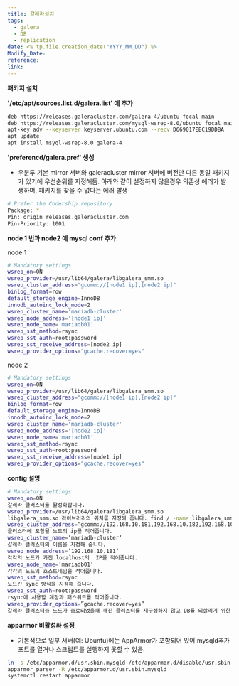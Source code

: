 ```yaml
---
title: 갈레라설치
tags:
  - galera
  - DB
  - replication
date: <% tp.file.creation_date("YYYY_MM_DD") %>
Modify_Date: 
reference: 
link:
---
```



**패키지 설치**

**'/etc/apt/sources.list.d/galera.list' 에 추가**

```bash
deb https://releases.galeracluster.com/galera-4/ubuntu focal main
deb https://releases.galeracluster.com/mysql-wsrep-8.0/ubuntu focal main
apt-key adv --keyserver keyserver.ubuntu.com --recv D669017EBC19DDBA
apt update
apt install msyql-wsrep-8.0 galera-4
```



**'preferencd/galera.pref' 생성**

- 우분투 기본 mirror 서버와 galeracluster mirror 서버에 버전만 다른 동일 패키지가 있기에 우선순위를 지정해둠.
  아래와 같이 설정하지 않을경우 의존성 에러가 발생하며, 패키지를 찾을 수 없다는 에러 발생

```bash
# Prefer the Codership repository
Package: *
Pin: origin releases.galeracluster.com
Pin-Priority: 1001
```



**node 1 번과 node2 에 mysql conf 추가**

node 1

```bash
# Mandatory settings
wsrep_on=ON
wsrep_provider=/usr/lib64/galera/libgalera_smm.so
wsrep_cluster_address="gcomm://[node1 ip],[node2 ip]"
binlog_format=row
default_storage_engine=InnoDB
innodb_autoinc_lock_mode=2
wsrep_cluster_name='mariadb-cluster'
wsrep_node_address='[node1 ip]'
wsrep_node_name='mariadb01'
wsrep_sst_method=rsync
wsrep_sst_auth=root:password
wsrep_sst_receive_address=[node2 ip]
wsrep_provider_options="gcache.recover=yes"
```

node 2

```bash
# Mandatory settings
wsrep_on=ON
wsrep_provider=/usr/lib64/galera/libgalera_smm.so
wsrep_cluster_address="gcomm://[node1 ip],[node2 ip]"
binlog_format=row
default_storage_engine=InnoDB
innodb_autoinc_lock_mode=2
wsrep_cluster_name='mariadb-cluster'
wsrep_node_address='[node2 ip]'
wsrep_node_name='mariadb01'
wsrep_sst_method=rsync
wsrep_sst_auth=root:password
wsrep_sst_receive_address=[node1 ip]
wsrep_provider_options="gcache.recover=yes"
```



**config 설명**

```bash
# Mandatory settings
wsrep_on=ON
갈레라 클러스터를 활성화합니다.
wsrep_provider=/usr/lib64/galera/libgalera_smm.so
libgalera_smm.so 라이브러리의 위치를 지정해 줍니다. find / -name libgalera_smm.so  하면 위치를 쉽게 찾을 수 있습니다.
wsrep_cluster_address=”gcomm://192.168.10.181,192.168.10.182,192.168.10.183”
클러스터에 포함될 노드의 ip를 적어줍니다.
wsrep_cluster_name=’mariadb-cluster‘
갈레라 클러스터의 이름을 지정해 줍니다.
wsrep_node_address=’192.168.10.181‘
각각의 노드가 가진 localhost의  IP를 적어줍니다.
wsrep_node_name=’mariadb01‘
각각의 노드의 호스트네임을 적어줍니다.
wsrep_sst_method=rsync
노드간 sync 방식을 지정해 줍니다.
wsrep_sst_auth=root:password
rsync에 사용할 계정과 패스워드를 적어줍니다.
wsrep_provider_options=”gcache.recover=yes”
갈레라 클러스터중 노드가 종료되었을때 깨진 클러스터를 재구성하지 않고 DB를 되살리기 위한 옵션입니다.
```

**apparmor 비활성화 설정** 

- 기본적으로 일부 서버(예: Ubuntu)에는 AppArmor가 포함되어 있어 mysqld추가 포트를 열거나 스크립트를 실행하지 못할 수 있음. 

```bash
ln -s /etc/apparmor.d/usr.sbin.mysqld /etc/apparmor.d/disable/usr.sbin.mysqld
apparmor_parser -R /etc/apparmor.d/usr.sbin.mysqld
systemctl restart apparmor
```

